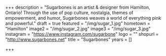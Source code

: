 +++
description = "Sugarbones is an artist & designer from Hamilton, Ontario! Through the use of pop culture, nostalgia, themes of empowerment, and humor, Sugarbones weaves a world of everything pink and powerful."
draft = true
featured = "/img/sugar_1.jpg"
hometown = "Hamilton"
image2 = "/img/sugar_2.jpg"
image3 = "/img/sugar_3.jpg"
instagram = "https://www.instagram.com/sugarbone"
logo = ""
shopurl = "http://www.sugarbones.net"
title = "Sugarbones"
years = []

+++

